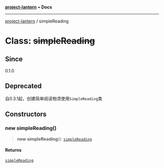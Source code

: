 [**project-lantern**](../README.md) • **Docs**

***

[project-lantern](../globals.md) / simpleReading

# Class: ~~simpleReading~~

## Since

0.1.0

## Deprecated

自0.3.1起，创建简单阅读物须使用`SimpleReading`类

## Constructors

### new simpleReading()

> **new simpleReading**(): [`simpleReading`](simpleReading-1.md)

#### Returns

[`simpleReading`](simpleReading-1.md)
